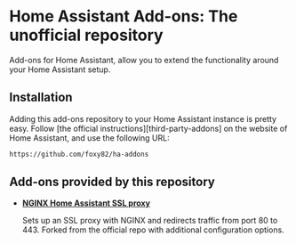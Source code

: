 # Home Assistant Add-ons: The unofficial repository

Add-ons for Home Assistant, allow you to extend the functionality around your Home Assistant setup. 

## Installation

Adding this add-ons repository to your Home Assistant instance is
pretty easy. Follow [the official instructions][third-party-addons] on the
website of Home Assistant, and use the following URL:

```txt
https://github.com/foxy82/ha-addons
```


## Add-ons provided by this repository

- **[NGINX Home Assistant SSL proxy](/nginx_proxy/README.md)**

    Sets up an SSL proxy with NGINX and redirects traffic from port 80 to 443. Forked from the official repo with additional configuration options.


